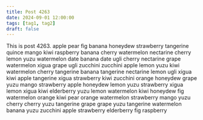 ```yaml
---
title: Post 4263
date: 2024-09-01 12:00:00
tags: [tag1, tag2]
draft: false
---
```

This is post 4263.
apple
pear
fig
banana
honeydew
strawberry
tangerine
quince
mango
kiwi
raspberry
banana
cherry
watermelon
nectarine
cherry
lemon
yuzu
watermelon
date
banana
date
ugli
cherry
nectarine
grape
watermelon
xigua
grape
ugli
zucchini
zucchini
apple
lemon
yuzu
kiwi
watermelon
cherry
tangerine
banana
tangerine
nectarine
lemon
ugli
xigua
kiwi
apple
tangerine
xigua
strawberry
kiwi
zucchini
orange
honeydew
grape
yuzu
mango
strawberry
apple
honeydew
lemon
yuzu
strawberry
xigua
lemon
xigua
kiwi
elderberry
yuzu
lemon
watermelon
kiwi
honeydew
fig
watermelon
orange
kiwi
pear
orange
watermelon
strawberry
mango
yuzu
cherry
cherry
yuzu
tangerine
grape
grape
yuzu
tangerine
watermelon
banana
yuzu
zucchini
apple
strawberry
elderberry
fig
raspberry
